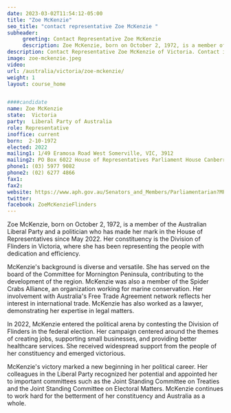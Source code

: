 ```yaml
---
date: 2023-03-02T11:54:12-05:00
title: "Zoe McKenzie"
seo_title: "contact representative Zoe McKenzie "
subheader:
     greeting: Contact Representative Zoe McKenzie
     description: Zoe McKenzie, born on October 2, 1972, is a member of the Australian Liberal Party and a politician who has made her mark in the House of Representatives since May 2022.
description: Contact Representative Zoe McKenzie of Victoria. Contact information for Zoe McKenzie includes email address, phone number, and mailing address.
image: zoe-mckenzie.jpeg
video:
url: /australia/victoria/zoe-mckenzie/
weight: 1
layout: course_home


####candidate
name: Zoe McKenzie
state:	Victoria
party:	Liberal Party of Australia
role: Representative
inoffice: current
born:  2-10-1972
elected: 2022
mailing1: 1/49 Eramosa Road West Somerville, VIC, 3912
mailing2: PO Box 6022 House of Representatives Parliament House Canberra ACT 2600
phone1:	(03) 5977 9082
phone2: (02) 6277 4866
fax1:
fax2:
website: https://www.aph.gov.au/Senators_and_Members/Parliamentarian?MPID=124514
twitter:
facebook: ZoeMcKenzieFlinders
---
```


Zoe McKenzie, born on October 2, 1972, is a member of the Australian Liberal Party and a politician who has made her mark in the House of Representatives since May 2022. Her constituency is the Division of Flinders in Victoria, where she has been representing the people with dedication and efficiency. 

McKenzie's background is diverse and versatile. She has served on the board of the Committee for Mornington Peninsula, contributing to the development of the region. McKenzie was also a member of the Spider Crabs Alliance, an organization working for marine conservation. Her involvement with Australia's Free Trade Agreement network reflects her interest in international trade. McKenzie has also worked as a lawyer, demonstrating her expertise in legal matters.

In 2022, McKenzie entered the political arena by contesting the Division of Flinders in the federal election. Her campaign centered around the themes of creating jobs, supporting small businesses, and providing better healthcare services. She received widespread support from the people of her constituency and emerged victorious.

McKenzie's victory marked a new beginning in her political career. Her colleagues in the Liberal Party recognized her potential and appointed her to important committees such as the Joint Standing Committee on Treaties and the Joint Standing Committee on Electoral Matters. McKenzie continues to work hard for the betterment of her constituency and Australia as a whole.
